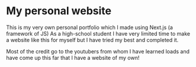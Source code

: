 # My personal website
This is my very own personal portfolio which I made using Next.js (a framework of JS)
As a high-school student I have very limited time to make a website like this for myself but I have tried my best and completed it.

Most of the credit go to the youtubers from whom I have learned loads and have come up this far that I have a website of my own!
